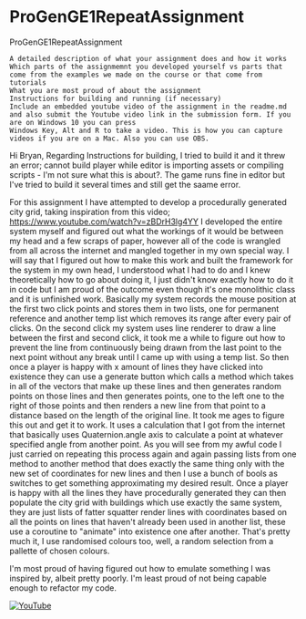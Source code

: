 # ProGenGE1RepeatAssignment
ProGenGE1RepeatAssignment


    A detailed description of what your assignment does and how it works
    Which parts of the assignmemnt you developed yourself vs parts that come from the examples we made on the course or that come from tutorials
    What you are most proud of about the assignment
    Instructions for building and running (if necessary)
    Include an embedded youtube video of the assignment in the readme.md and also submit the Youtube video link in the submission form. If you are on Windows 10 you can press     
    Windows Key, Alt and R to take a video. This is how you can capture videos if you are on a Mac. Also you can use OBS.


Hi Bryan, Regarding Instructions for building,  I tried to build it and it threw an error; cannot build player while editor is importing assets or compiling scripts - I'm not sure what this is about?. The game runs fine in editor but I've tried to build it several times and still get the saame error.


For this assignment I have attempted to develop a procedurally generated city grid, taking inspiration from this video; https://www.youtube.com/watch?v=zBDrH3lg4YY
I developed the entire system myself and figured out what the workings of it would be between my head and a few scraps of paper, however all of the code is wrangled from all across the internet and mangled together in my own special way. I will say that I figured out how to make this work and built the framework for the system in my own head, I understood what I had to do and I knew theoretically how to go about doing it,  I just didn't know exactly how to do it in code but I am proud of the outcome even though it's one monolithic class and it is unfinished work.
Basically my system records the mouse position at the first two click points and stores them in two lists, one for permanent reference and another temp list which removes its range after every pair of clicks. On the second click my system uses line renderer to draw a line between the first and second click, it took me a while to figure out how to prevent the line from continuously being drawn from the last point to the next point without any break until I came up with using a temp list. So then once a player is happy with x amount of lines they have clicked into existence they can use a generate button which calls a method which takes in all of the vectors that make up these lines and then generates random points on those lines and then generates points, one to the left one to the right of those points and then renders a new line from that point to a distance based on the length of the original line. It took me ages to figure this out and get it to work. It uses a calculation that I got from the internet that basically uses Quaternion.angle axis to calculate a point at whatever specified angle from another point. As you will see from my awful code I just carried on repeating this process again and again passing lists from one method to another method that does exactly the same thing only with the new set of coordinates for new lines and then I use a bunch of bools as switches to get something approximating my desired result. Once a player is happy with all the lines they have procedurally generated they can then populate the city grid with buildings which use exactly the same system, they are just lists of fatter squatter render lines with coordinates based on all the points on lines that haven't already been used in another list, these use a coroutine to "animate" into existence one after another. That's pretty much it, I use randomised colours too, well, a random selection from a pallette of chosen colours.


I'm most proud of having figured out how to emulate something I was inspired by, albeit pretty poorly. I'm least proud of not being capable enough to refactor my code.



[![YouTube](http://img.youtube.com/vi/kKyPNQu9SCg/0.jpg)](https://www.youtube.com/watch?v=kKyPNQu9SCg)
